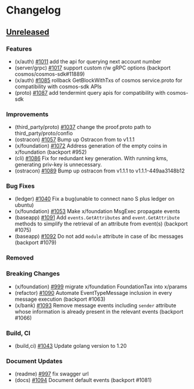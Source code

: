 <!--
Guiding Principles:

Changelogs are for humans, not machines.
There should be an entry for every single version.
The same types of changes should be grouped.
Versions and sections should be linkable.
The latest version comes first.
The release date of each version is displayed.
Mention whether you follow Semantic Versioning.

Usage:

Change log entries are to be added to the Unreleased section under the
appropriate stanza (see below). Each entry should ideally include a tag and
the Github issue reference in the following format:

* (<tag>) \#<issue-number> message

The issue numbers will later be link-ified during the release process so you do
not have to worry about including a link manually, but you can if you wish.

Types of changes (Stanzas):

"Features" for new features.
"Improvements" for changes in existing functionality.
"Deprecated" for soon-to-be removed features.
"Bug Fixes" for any bug fixes.
"Client Breaking" for breaking Protobuf, gRPC and REST routes used by end-users.
"CLI Breaking" for breaking CLI commands.
"API Breaking" for breaking exported APIs used by developers building on SDK.
"State Machine Breaking" for any changes that result in a different AppState given same genesisState and txList.
Ref: https://keepachangelog.com/en/1.0.0/
-->

# Changelog

## [Unreleased](https://github.com/Finschia/finschia-sdk/compare/v0.47.0...HEAD)

### Features
* (x/auth) [\#1011](https://github.com/Finschia/finschia-sdk/pull/1011) add the api for querying next account number
* (server/grpc) [\#1017](https://github.com/Finschia/finschia-sdk/pull/1017) support custom r/w gRPC options (backport cosmos/cosmos-sdk#11889)
* (x/auth) [\#1085](https://github.com/Finschia/finschia-sdk/pull/1085) rollback GetBlockWithTxs of cosmos service.proto for compatibility with cosmos-sdk APIs
* (proto) [\#1087](https://github.com/Finschia/finschia-sdk/pull/1087) add tendermint query apis for compatibility with cosmos-sdk

### Improvements
* (third_party/proto) [\#1037](https://github.com/Finschia/finschia-sdk/pull/1037) change the proof.proto path to third_party/proto/confio
* (ostracon) [\#1057](https://github.com/Finschia/finschia-sdk/pull/1057) Bump up Ostracon from to v1.1.1
* (x/foundation) [\#1072](https://github.com/Finschia/finschia-sdk/pull/1072) Address generation of the empty coins in x/foundation (backport #952)
* (cli) [\#1086](https://github.com/Finschia/finschia-sdk/pull/1086) Fix for redundant key generation. With running kms, generating priv-key is unnecessary.
* (ostracon) [\#1089](https://github.com/Finschia/finschia-sdk/pull/1089) Bump up ostracon from v1.1.1 to v1.1.1-449aa3148b12

### Bug Fixes
* (ledger) [\#1040](https://github.com/Finschia/finschia-sdk/pull/1040) Fix a bug(unable to connect nano S plus ledger on ubuntu)
* (x/foundation) [\#1053](https://github.com/Finschia/finschia-sdk/pull/1053) Make x/foundation MsgExec propagate events
* (baseapp) [\#1091](https://github.com/cosmos/cosmos-sdk/pull/1091) Add `events.GetAttributes` and `event.GetAttribute` methods to simplify the retrieval of an attribute from event(s) (backport #1075)
* (baseapp) [\#1092](https://github.com/cosmos/cosmos-sdk/pull/1092) Do not add `module` attribute in case of ibc messages (backport #1079)

### Removed

### Breaking Changes
* (x/foundation) [\#999](https://github.com/Finschia/finschia-sdk/pull/999) migrate x/foundation FoundationTax into x/params
* (refactor) [\#1090](https://github.com/Finschia/finschia-sdk/pull/1090) Automate EventTypeMessage inclusion in every message execution (backport #1063)
* (x/bank) [#1093](https://github.com/Finschia/finschia-sdk/pull/1093) Remove message events including `sender` attribute whose information is already present in the relevant events (backport #1066)

### Build, CI
* (build,ci) [\#1043](https://github.com/Finschia/finschia-sdk/pull/1043) Update golang version to 1.20

### Document Updates
* (readme) [\#997](https://github.com/finschia/finschia-sdk/pull/997) fix swagger url
* (docs) [\#1094](https://github.com/Finschia/finschia-sdk/pull/1094) Document default events (backport #1081)
